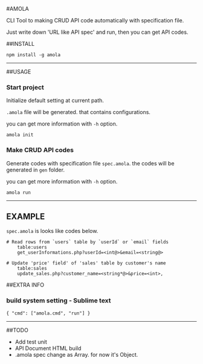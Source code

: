 #AMOLA

CLI Tool to making CRUD API code automatically with specification file.

Just write down 'URL like API spec' and run, then you can get API codes.

##INSTALL

```
npm install -g amola
```

---


##USAGE

### Start project

Initialize default setting at current path.

`.amola` file will be generated. that contains configurations.

you can get more information with `-h` option.

```
amola init
```


### Make CRUD API codes

Generate codes with specification file `spec.amola`. the codes will be generated in `gen` folder.

you can get more information with `-h` option.

```
amola run
```

---

## EXAMPLE

`spec.amola` is looks like codes below.

```
# Read rows from `users` table by `userId` or `email` fields
	table:users
	get_userInformations.php?userId=<int@>&email=<string@>

# Update 'price' field' of 'sales' table by customer's name
	table:sales
	update_sales.php?customer_name=<string*@>&price=<int>, 	
```


##EXTRA INFO


### build system setting - Sublime text

```
{ "cmd": ["amola.cmd", "run"] }
```

---

##TODO

* Add test unit
* API Document HTML build
* .amola spec change as Array. for now it's Object.